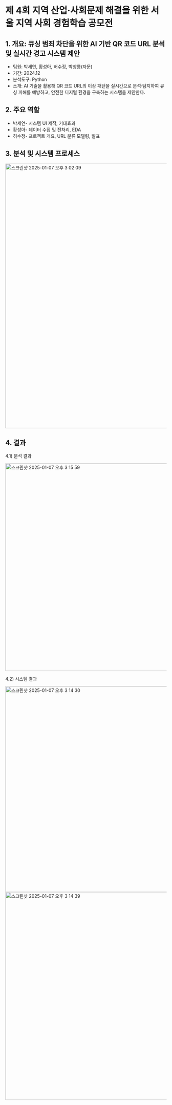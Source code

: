 # 제 4회 지역 산업·사회문제 해결을 위한 서울 지역 사회 경험학습 공모전

## 1. 개요: 큐싱 범죄 차단을 위한 AI 기반 QR 코드 URL 분석 및 실시간 경고 시스템 제안
* 팀원: 박세연, 황성아, 허수정, 박창릉(자문)
* 기간: 2024.12
* 분석도구: Python
* 소개: AI 기술을 활용해 QR 코드 URL의 이상 패턴을 실시간으로 분석·탐지하여 큐싱 피해를 예방하고, 안전한 디지털 환경을 구축하는 시스템을 제안한다.

## 2. 주요 역할
* 박세연- 시스템 UI 제작, 기대효과
* 황성아- 데이터 수집 및 전처리, EDA
* 허수정- 프로젝트 개요, URL 분류 모델링, 발표

## 3. 분석 및 시스템 프로세스
<img width="827" alt="스크린샷 2025-01-07 오후 3 02 09" src="https://github.com/user-attachments/assets/ef28984d-88d9-4513-ab19-7b58c39d69bc" />

## 4. 결과
4.1) 분석 결과

<img width="649" alt="스크린샷 2025-01-07 오후 3 15 59" src="https://github.com/user-attachments/assets/a3640ab2-3cbb-44d4-8a3c-f6df574a7add" />

4.2) 시스템 결과

<img width="643" alt="스크린샷 2025-01-07 오후 3 14 30" src="https://github.com/user-attachments/assets/9f4f7896-6ab4-4d3c-8a25-d89168f69c08" />
<img width="650" alt="스크린샷 2025-01-07 오후 3 14 39" src="https://github.com/user-attachments/assets/a6ccc1ab-2e53-4a3a-9c8a-0110acd35e4c" />
